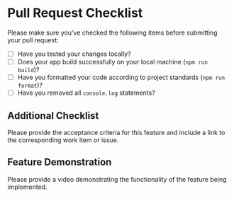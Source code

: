 # Pull Request Checklist

Please make sure you've checked the following items before submitting your pull request:

- [ ] Have you tested your changes locally?
- [ ] Does your app build successfully on your local machine (`npm run build`)?
- [ ] Have you formatted your code according to project standards (`npm run format`)?
- [ ] Have you removed all `console.log` statements?

## Additional Checklist

Please provide the acceptance criteria for this feature and include a link to the corresponding work item or issue.




## Feature Demonstration

Please provide a video demonstrating the functionality of the feature being implemented.






